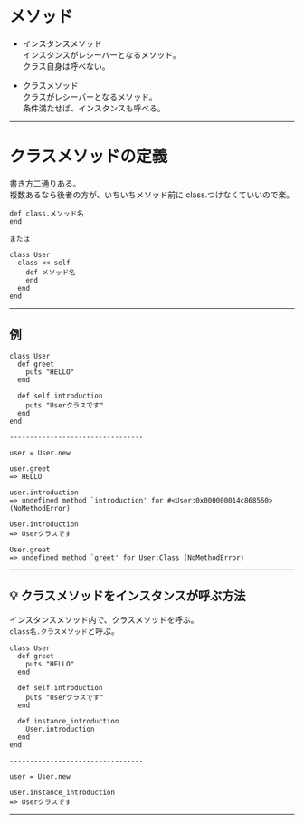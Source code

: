 # メソッド
- インスタンスメソッド  
インスタンスがレシーバーとなるメソッド。  
クラス自身は呼べない。

- クラスメソッド  
クラスがレシーバーとなるメソッド。  
条件満たせば、インスタンスも呼べる。  
***

# クラスメソッドの定義
書き方二通りある。    
複数あるなら後者の方が、いちいちメソッド前に class.つけなくていいので楽。
~~~
def class.メソッド名
end

または

class User
  class << self
    def メソッド名
    end
  end
end
~~~
***

## 例
~~~
class User
  def greet
    puts "HELLO"
  end

  def self.introduction
    puts "Userクラスです"
  end
end

---------------------------------

user = User.new

user.greet
=> HELLO

user.introduction
=> undefined method `introduction' for #<User:0x000000014c868560> (NoMethodError)

User.introduction
=> Userクラスです

User.greet
=> undefined method `greet' for User:Class (NoMethodError)
~~~
***

## 💡 クラスメソッドをインスタンスが呼ぶ方法
インスタンスメソッド内で、クラスメソッドを呼ぶ。  
`class名.クラスメソッド`と呼ぶ。  
~~~
class User
  def greet
    puts "HELLO"
  end

  def self.introduction
    puts "Userクラスです"
  end

  def instance_introduction
    User.introduction
  end
end

---------------------------------

user = User.new

user.instance_introduction
=> Userクラスです
~~~
***
